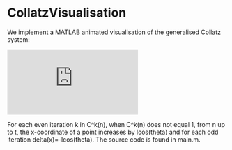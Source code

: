 # CollatzVisualisation
We implement a MATLAB animated visualisation of the generalised Collatz system:

![equation](https://latex.codecogs.com/gif.latex?C%28n%29%3D%5Cbegin%7Bcases%7D%5Cfrac%7Bn%7D%7B2%7D%20%26%20%5Ctext%7Bif%20%7Dn%5Cequiv%200%5Cpmod%7B2%7D%5C%5Can&plus;b%20%26%20%5Ctext%7Bif%20%7Dn%5Cequiv1%5Cpmod%7B2%7D%5Cend%7Bcases%7D)

For each even iteration k in C^k(n), when C^k(n) does not equal 1, from n up to t, the x-coordinate of a point increases by lcos(theta) and for each odd iteration delta(x)=-lcos(theta). The source code is found in main.m.
